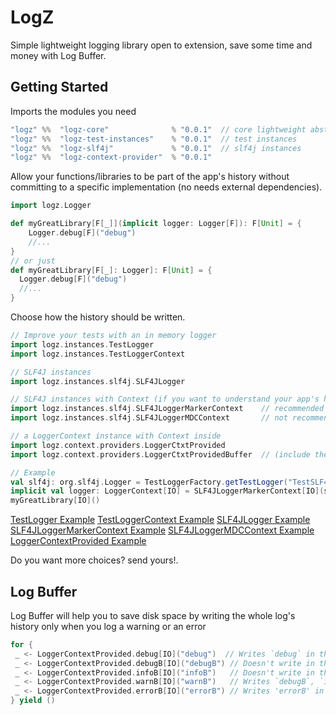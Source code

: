 # LogZ

Simple lightweight logging library open to extension, save some time and money with Log Buffer.

## Getting Started

Imports the modules you need
```sbt
"logz" %%  "logz-core"              % "0.0.1"  // core lightweight abstractions
"logz" %%  "logz-test-instances"    % "0.0.1"  // test instances
"logz" %%  "logz-slf4j"             % "0.0.1"  // slf4j instances
"logz" %%  "logz-context-provider"  % "0.0.1"
```

Allow your functions/libraries to be part of the app's history without committing to a specific implementation
(no needs external dependencies).
```scala
import logz.Logger

def myGreatLibrary[F[_]](implicit logger: Logger[F]): F[Unit] = {
    Logger.debug[F]("debug")
    //...
}
// or just
def myGreatLibrary[F[_]: Logger]: F[Unit] = {
  Logger.debug[F]("debug")
  //...
}
```

Choose how the history should be written.

```scala
// Improve your tests with an in memory logger
import logz.instances.TestLogger
import logz.instances.TestLoggerContext

// SLF4J instances
import logz.instances.slf4j.SLF4JLogger

// SLF4J instances with Context (if you want to understand your app's history you'll need some context).
import logz.instances.slf4j.SLF4JLoggerMarkerContext    // recommended
import logz.instances.slf4j.SLF4JLoggerMDCContext       // not recommend for multi-thread applications

// a LoggerContext instance with Context inside
import logz.context.providers.LoggerCtxtProvided
import logz.context.providers.LoggerCtxtProvidedBuffer  // (include the Log Buffer feature)

// Example
val slf4j: org.slf4j.Logger = TestLoggerFactory.getTestLogger("TestSLF4JLoggerMarkerContextSpec").pure[IO]
implicit val logger: LoggerContext[IO] = SLF4JLoggerMarkerContext[IO](slf4j)
myGreatLibrary[IO]()
```
[TestLogger Example]()
[TestLoggerContext Example]()
[SLF4JLogger Example]()
[SLF4JLoggerMarkerContext Example]()
[SLF4JLoggerMDCContext Example]()
[LoggerContextProvided Example]()

Do you want more choices? send yours!.

## Log Buffer

Log Buffer will help you to save disk space by writing the whole log's history only when you log a warning or an error

```scala
for {
 _ <- LoggerContextProvided.debug[IO]("debug")  // Writes `debug` in the log.
 _ <- LoggerContextProvided.debugB[IO]("debugB") // Doesn't write in the log, yet.
 _ <- LoggerContextProvided.infoB[IO]("infoB")   // Doesn't write in the log, yet.
 _ <- LoggerContextProvided.warnB[IO]("warnB")   // Writes `debugB`, `infoB` and `warnB` in log.
 _ <- LoggerContextProvided.errorB[IO]("errorB") // Writes 'errorB' in the log.
} yield ()
```







